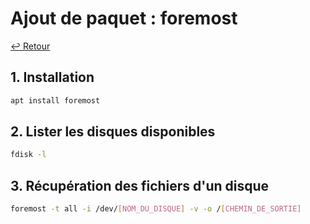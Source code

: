 # Ajout de paquet : foremost

[↩️ Retour](./README.md)

## 1. Installation

```bash
apt install foremost
```

## 2. Lister les disques disponibles

```bash
fdisk -l
```

## 3. Récupération des fichiers d'un disque

```bash
foremost -t all -i /dev/[NOM_DU_DISQUE] -v -o /[CHEMIN_DE_SORTIE]
```
